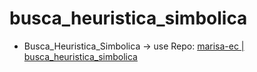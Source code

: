 # busca_heuristica_simbolica

* Busca_Heuristica_Simbolica -> use Repo: [marisa-ec | busca_heuristica_simbolica](https://github.com/marisa-ec/busca_heuristica_simbolica)